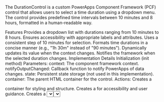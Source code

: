 The DurationControl is a custom PowerApps Component Framework (PCF) control that allows users to select a time duration using a dropdown menu. The control provides predefined time intervals between 10 minutes and 8 hours, formatted in a human-readable way.

Features
Provides a dropdown list with durations ranging from 10 minutes to 8 hours.
Ensures accessibility with appropriate labels and attributes.
Uses a consistent step of 10 minutes for selection.
Formats time durations in a concise manner (e.g., "1h 30m" instead of "90 minutes").
Dynamically updates its value when the context changes.
Notifies the framework when the selected duration changes.
Implementation Details
Initialization (init method)
Parameters:
context: The component framework context.
notifyOutputChanged: Callback function to notify PowerApps of data changes.
state: Persistent state storage (not used in this implementation).
container: The parent HTML container for the control.
Actions:
Creates a <div> container for styling and structure.
Creates a <label> for accessibility and user guidance.
Creates a <select> dropdown with predefined time intervals.
Populates the dropdown with options in a short readable format.
Appends elements to the parent container.
Dropdown Population (populateDropdownOptions method)
Generates time duration options from 10 minutes to 8 hours.
Uses formatDurationShort to convert minutes into human-readable strings.
Adds options dynamically to the <select> element.
Duration Formatting (formatDurationShort method)
Converts time into Xh Ym format.
Example: 90 minutes → 1h 30m
Example: 60 minutes → 1h
Example: 30 minutes → 30m
Updating the View (updateView method)
Retrieves and validates the duration parameter from the framework.
Clamps the value between MIN_DURATION (10 min) and MAX_DURATION (480 min).
Updates the dropdown to reflect the current duration.
Handling User Input (onDurationChange method)
Listens for changes in the dropdown.
Ensures the selected value is within valid bounds.
Updates the duration value and notifies PowerApps.
Output Handling (getOutputs method)
Returns the selected duration as an output value for PowerApps.
Cleanup (destroy method)
Removes event listeners to prevent memory leaks.
Configuration and Usage
This control can be embedded in a PowerApps form.
The output value (duration) can be used for scheduling, reminders, or time-based calculations.
Constraints
Only supports predefined time increments (10 min to 8 hours).
Does not allow manual text input—users must select from the dropdown.
Designed for PowerApps environments supporting PCF controls.
Output:
           



Future Enhancements
Add a custom step interval setting.
Allow localization for different time formats.
Include a default duration setting from user preferences.
This document serves as a technical and functional reference for developers and users integrating DurationControl into their PowerApps solutions.
